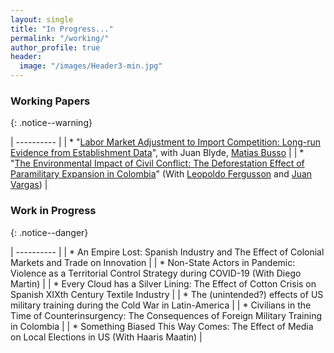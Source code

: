 ```yaml
---
layout: single
title: "In Progress..."
permalink: "/working/"
author_profile: true
header:
  image: "/images/Header3-min.jpg"
---
```


### Working Papers
{: .notice--warning}

|  ---------- |
|  * "[Labor Market Adjustment to Import Competition: Long-run Evidence from Establishment Data](https://publications.iadb.org/publications/english/document/Labor_Market_Adjustment_to_Import_Competition_Long-Run_Evidence_from_Establishment_Data_en.pdf)", with Juan Blyde, [Matias Busso](https://www.matiasbusso.org)  |
| * "[The Environmental Impact of Civil Conflict: The Deforestation Effect of Paramilitary Expansion in Colombia](https://www.google.com/url?q=https%3A%2F%2Fideas.repec.org%2Fp%2Fcol%2F000092%2F012158.html&sa=D)"  (With  [Leopoldo Fergusson](https://www.leopoldofergusson.com) and [Juan Vargas](https://sites.google.com/site/juanfvargas/home?authuser=0)) |

### Work in Progress
{: .notice--danger}

|  ---------- |
| * An Empire Lost: Spanish Industry and The Effect of Colonial Markets and Trade on Innovation |
| * Non-State Actors in Pandemic: Violence as a Territorial Control Strategy during COVID-19 (With Diego Martin) |
| * Every Cloud has a Silver Lining: The Effect of Cotton Crisis on Spanish XIXth Century Textile Industry |
| * The (unintended?) effects of US military training during the Cold War in Latin-America |
| * Civilians in the Time of Counterinsurgency: The Consequences of Foreign Military Training in Colombia |
| * Something Biased This Way Comes: The Effect of Media on Local Elections in US (With Haaris Maatin)  |
